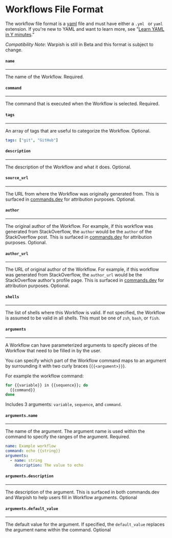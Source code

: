 # Workflows File Format

The workflow file format is a [yaml](https://yaml.org/) file and must have either a `.yml ` or `yaml` extension. If you're new to YAML and want to learn more, see "[Learn YAML in Y minutes](https://learnxinyminutes.com/docs/yaml/)."


_Compatibility Note_: Warpish is still in Beta and this format is subject to change.

####  `name`
---
The name of the Workflow. Required.

#### `command`
----
The command that is executed when the Workflow is selected. Required.

#### `tags`
----
An array of tags that are useful to categorize the Workflow. Optional.

```yaml
tags: ["git", "GitHub"]
```

#### `description`
----
The description of the Workflow and what it does. Optional.

#### `source_url`
----
The URL from where the Workflow was originally generated from. This is surfaced in [commands.dev](https://www.commands.dev/) for attribution purposes. Optional.


#### `author`
----
The original author of the Workflow. For example, if this workflow was generated from StackOverflow, the `author` would be the `author` of the StackOverflow post. This is surfaced in [commands.dev](https://www.commands.dev/) for attribution purposes. Optional.

#### `author_url`
----
The URL of original author of the Workflow. For example, if this workflow was generated from StackOverflow, the `author_url` would be the StackOverflow author's profile page. This is surfaced in [commands.dev](https://www.commands.dev/) for attribution purposes. Optional.

#### `shells`
----
The list of shells where this Workflow is valid. If not specified, the Workflow is assumed to be valid in all shells. This must be one of `zsh`, `bash`, or  `fish`.


#### `arguments`
----
A Workflow can have parameterized arguments to specify pieces of the Workflow that need to be filled in by the user.

You can specify which part of the Workflow command maps to an argument by surrounding it with two curly braces (`{{<argument>}}`).

For example the workflow command:
```bash
for {{variable}} in {{sequence}}; do
  {{command}}
done
```
Includes 3 arguments: `variable`, `sequence`, and `command`.

#### `arguments.name` 
-----
The name of the argument. The argument name is used within the command to specify the ranges of the argument. Required.

```yaml
name: Example workflow
command: echo {{string}}
arguments:
  - name: string
    description: The value to echo
```

#### `arguments.description` 
-----
The description of the argument. This is surfaced in both commands.dev and Warpish to help users fill in Workflow arguments. Optional

#### `arguments.default_value`
-----
The default value for the argument. If specified, the `default_value` replaces the argument name within the command. Optional